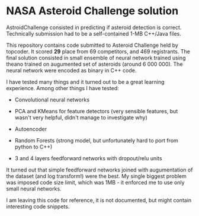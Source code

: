 NASA Asteroid Challenge solution
======================

AstroidChallenge consisted in predicting if asteroid detection is correct.
Technically submission had to be a self-contained 1-MB C++/Java files.

This repository contains code submitted to Asteroid Challenge held by topcoder.
It scored **29** place from 69 competitors, and 469 registrants. The final
solution consisted in small ensemble of neural network trained using theano trained
on augumented set of asteroids (around 6 000 000). The neural network were
encoded as binary in C++ code.

I have tested many things and it turned out to be a great learning experience.
Among other things I have tested:

* Convolutional neural networks 

* PCA and KMeans for feature detectors (very sensible features, but wasn't very
  helpful, didn't manage to investigate why)

* Autoencoder

* Random Forests (strong model, but unfortunately hard to port from python to
  C++)

* 3 and 4 layers feedforward networks with dropout/relu units

It turned out that simple feedforward networks joined with augumentation of the
dataset (and log transform!) were the best. My single biggest problem was
imposed code size limit, which was 1MB - it enforced me to use only small
neural networks.

I am leaving this code for reference, it is not documented, but might contain
interesting code snippets.

